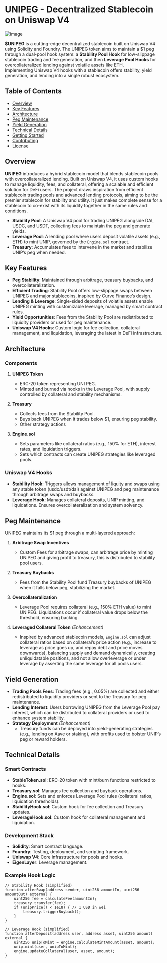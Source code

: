 # UNIPEG - Decentralized Stablecoin on Uniswap V4

![image](https://github.com/user-attachments/assets/79e2f553-8bed-4456-aff6-7e9be8ce7e0a)

**$UNIPEG** is a cutting-edge decentralized stablecoin built on Uniswap V4 using Solidity and Foundry. The UNIPEG token aims to maintain a $1 peg through a dual-pool hook system: a **Stability Pool Hook** for low-slippage stablecoin trading and fee generation, and then **Leverage Pool Hooks** for overcollateralized lending against volatile assets like ETH.  
Implementing Uniswap V4 hooks with a stablecoin offers stability, yield generation, and lending into a single robust ecosystem.

## Table of Contents
- [Overview](#overview)
- [Key Features](#key-features)
- [Architecture](#architecture)
- [Peg Maintenance](#peg-maintenance)
- [Yield Generation](#yield-generation)
- [Technical Details](#technical-details)
- [Getting Started](#getting-started)
- [Contributing](#contributing)
- [License](#license)

## Overview

**UNIPEG** introduces a hybrid stablecoin model that blends stablecoin pools with overcollateralized lending. Built on Uniswap V4, it uses custom hooks to manage liquidity, fees, and collateral, offering a scalable and efficient solution for DeFi users. The project draws inspiration from efficient stablecoin trading pools and advanced lending protocols, aiming to be the premier stablecoin for stability and utility. It just makes complete sense for a stablecoin to co-exist with its liquidity together in the same rules and conditions.

- **Stability Pool**: A Uniswap V4 pool for trading UNIPEG alongside DAI, USDC, and USDT, collecting fees to maintain the peg and generate yields.
- **Leverage Pool**: A lending pool where users deposit volatile assets (e.g., ETH) to mint UNIP, governed by the `Engine.sol` contract.
- **Treasury**: Accumulates fees to intervene in the market and stabilize UNIP’s peg when needed.

## Key Features

- **Peg Stability**: Maintained through arbitrage, treasury buybacks, and overcollateralization.
- **Efficient Trading**: Stability Pool offers low-slippage swaps between UNIPEG and major stablecoins, inspired by Curve Finance’s design.
- **Lending & Leverage**: Single-sided deposits of volatile assets enable UNIPEG minting with customizable leverage, managed by smart contract rules.
- **Yield Opportunities**: Fees from the Stability Pool are redistributed to liquidity providers or used for peg maintenance.
- **Uniswap V4 Hooks**: Custom logic for fee collection, collateral management, and liquidation, leveraging the latest in DeFi infrastructure.

## Architecture

### Components

1. **UNIPEG Token**  
   - ERC-20 token representing UNI PEG.
   - Minted and burned via hooks in the Leverage Pool, with supply controlled by collateral and stability mechanisms.

2. **Treasury**  
   - Collects fees from the Stability Pool.
   - Buys back UNIPEG when it trades below $1, ensuring peg stability.
   - Other strategy actions

3. **Engine.sol**  
   - Sets parameters like collateral ratios (e.g., 150% for ETH), interest rates, and liquidation triggers.
   - Sets which contracts can create UNIPEG strategies like leveraged pools.

### Uniswap V4 Hooks
- **Stability Hook**: Triggers allows management of liquity and swaps using any stable token (usdc/usdt/dai) against UNIPEG and peg maintenance through arbitrage swaps and buybacks.
- **Leverage Hook**: Manages collateral deposits, UNIP minting, and liquidations. Ensures overcollateralization and system solvency.

## Peg Maintenance

UNIPEG maintains its $1 peg through a multi-layered approach:

1. **Arbitrage Swap Incentives**  
   - Custom Fees for arbitrage swaps, can arbitrage price by minting UNIPEG and giving profit to treasury, this is distributed to stability pool users.
     
2. **Treasury Buybacks**  
   - Fees from the Stability Pool fund Treasury buybacks of UNIPEG when it falls below peg, stabilizing the market.
3. **Overcollateralization**  
   - Leverage Pool requires collateral (e.g., 150% ETH value) to mint UNIPEG. Liquidations occur if collateral value drops below the threshold, ensuring backing.

4. **Leveraged Collateral Token** *(Enhancement)*  
   - Inspired by advanced stablecoin models, `Engine.sol` can adjust collateral ratios based on collateral’s price action (e.g., increase to leverage as price goes up, and repay debt and price moves downwards), balancing supply and demand dynamically, creating unliquidatable positions, and not allow overleverage or under leverage by asserting the same leverage for all pools users.

## Yield Generation

- **Trading Pools Fees**: Trading fees (e.g., 0.05%) are collected and either redistributed to liquidity providers or sent to the Treasury for peg maintenance.
- **Lending Interest**: Users borrowing UNIPEG from the Leverage Pool pay interest, which can be distributed to collateral providers or used to enhance system stability.
- **Strategy Deployment** *(Enhancement)*  
   - Treasury funds can be deployed into yield-generating strategies (e.g., lending on Aave or staking), with profits used to bolster UNIP’s peg or reward holders.

## Technical Details

### Smart Contracts
- **StableToken.sol**: ERC-20 token with mint/burn functions restricted to hooks.
- **Treasury.sol**: Manages fee collection and buyback operations.
- **Engine.sol**: Sets and enforces Leverage Pool rules (collateral ratios, liquidation thresholds).
- **StabilityHook.sol**: Custom hook for fee collection and Treasury updates.
- **LeverageHook.sol**: Custom hook for collateral management and liquidation.

### Development Stack
- **Solidity**: Smart contract language.
- **Foundry**: Testing, deployment, and scripting framework.
- **Uniswap V4**: Core infrastructure for pools and hooks.
- **EigenLayer**: Leverage management.

### Example Hook Logic
```solidity
// Stability Hook (simplified)
function afterSwap(address sender, uint256 amountIn, uint256 amountOut) external {
    uint256 fee = calculateFee(amountIn);
    treasury.transfer(fee);
    if (unipPrice() < 1e18) { // 1 USD in wei
        treasury.triggerBuyback();
    }
}

// Leverage Hook (simplified)
function afterDeposit(address user, address asset, uint256 amount) external {
    uint256 unipToMint = engine.calculateMintAmount(asset, amount);
    unip.mint(user, unipToMint);
    engine.updateCollateral(user, asset, amount);
}
